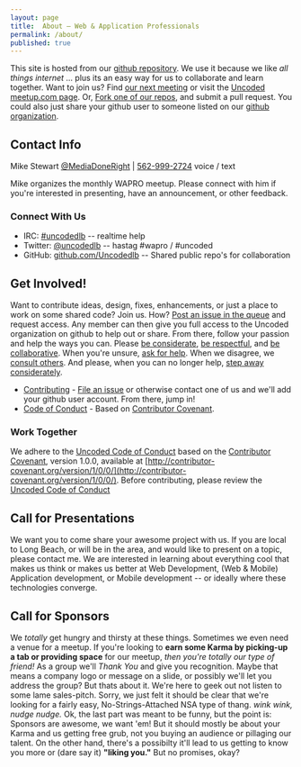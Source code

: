 ```yaml
---
layout: page
title:  About – Web & Application Professionals
permalink: /about/
published: true
---
```


This site is hosted from our [github repository](https://github.com/uncodedlb/uncodedlb.github.io).  We use it because we like _all things internet_ ... plus its an easy way for us to collaborate and learn together.  Want to join us?  Find [our next meeting](/meetups/) or visit the [Uncoded meetup.com page](http://meetup.com/uncoded).  Or, [Fork one of our repos](https://github.com/uncodedlb), and submit a pull request.  You could also just share your github user to someone listed on our [github organization](https://github.com/uncodedlb).


## Contact Info

Mike Stewart [@MediaDoneRight](https://twitter.com/MediaDoneRight) | <a href="tel:+15629992724">562-999-2724</a> voice / text  

Mike organizes the monthly WAPRO meetup.  Please connect with him if you're interested in presenting, have an announcement, or other feedback.


### Connect With Us

- IRC:  [#uncodedlb](http://webchat.freenode.net/?nick=uncoded-guest&channels=%23css%2C%23sass%2C%23less%2C%23atom%2C%23node.js%2C%23io.js%2C%23drupal%2C%23nginx%2C%23uncodedlb&prompt=1&uio=OT10cnVlJjEwPXRydWU3a) -- realtime help
- Twitter:  [@uncodedlb](https://twitter.com/uncodedlb) -- hastag #wapro / #uncoded
- GitHub:  [github.com/Uncodedlb](https://github.com/uncodedlb/) -- Shared public repo's for collaboration


## Get Involved!
Want to contribute ideas, design, fixes, enhancements, or just a place to work on some shared code?  Join us. How?  [Post an issue in the queue](https://github.com/uncodedlb/uncodedlb.github.io/issues) and request access.  Any member can then give you full access to the Uncoded organization on github to help out or share.  From there, follow your passion and help the ways you can. Please [be considerate](https://www.drupal.org/dcoc#consideration), [be respectful](https://www.drupal.org/dcoc#respect), and [be collaborative](https://www.drupal.org/dcoc#collaboration).  When you're unsure, [ask for help](https://www.drupal.org/dcoc#ask-for-help).  When we disagree, we [consult others](https://www.drupal.org/dcoc#conflict-resolution).  And please, when you can no longer help, [step away considerately](https://www.drupal.org/dcoc#stepping-down).

* [Contributing](https://github.com/uncodedlb/code-of-conduct/blob/master/CONTRIBUTING.md) - [File an issue](https://github.com/uncodedlb/uncodedlb.github.io/issues/new) or otherwise contact one of us and we'll add your github user account.  From there, jump in!
* [Code of Conduct](https://github.com/uncodedlb/code-of-conduct/blob/master/CODE_OF_CONDUCT.md) - Based on [Contributor Covenant](http://contributor-covenant.org/).

### Work Together
We adhere to the [Uncoded Code of Conduct](https://github.com/uncodedlb/uncodedlb.github.io/blob/master/CODE_OF_CONDUCT.md) based on the [Contributor Covenant](http://contributor-covenant.org), version 1.0.0, available at [http://contributor-covenant.org/version/1/0/0/](http://contributor-covenant.org/version/1/0/0/).  Before contributing, please review the [Uncoded Code of Conduct](https://github.com/uncodedlb/uncodedlb.github.io/blob/master/CODE_OF_CONDUCT.md)


##  Call for Presentations

We want you to come share your awesome project with us.  If you are local to Long Beach, or will be in the area, and would like to present on a topic, please contact me.  We are interested in learning about everything cool that makes us think or makes us better at Web Development, (Web & Mobile) Application development, or Mobile development -- or ideally where these technologies converge.


## Call for Sponsors

We _totally_ get hungry and thirsty at these things.  Sometimes we even need a venue for a meetup.  If you're looking to **earn some Karma by picking-up a tab or providing space** for our meetup, _then you're totally our type of friend!_  As a group we'll  _Thank You_ and give you recognition. Maybe that means a company logo or message on a slide, or possibly we'll let you address the group?  But thats about it.  We're here to geek out not listen to some lame sales-pitch.  Sorry, we just felt it should be clear that we're looking for a fairly easy, No-Strings-Attached NSA type of thang.  _wink wink, nudge nudge._  Ok, the last part was meant to be funny, but the point is: Sponsors are awesome, we want 'em! But it should mostly be about your Karma and us getting free grub, not you buying an audience or pillaging our talent.  On the other hand, there's a possibilty it'll lead to us getting to know you more or (dare say it) **"liking you."**  But no promises, okay?
